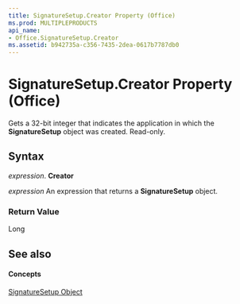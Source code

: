 ```yaml
---
title: SignatureSetup.Creator Property (Office)
ms.prod: MULTIPLEPRODUCTS
api_name:
- Office.SignatureSetup.Creator
ms.assetid: b942735a-c356-7435-2dea-0617b7787db0
---
```



# SignatureSetup.Creator Property (Office)

Gets a 32-bit integer that indicates the application in which the  **SignatureSetup** object was created. Read-only.


## Syntax

 _expression_. **Creator**

 _expression_ An expression that returns a **SignatureSetup** object.


### Return Value

Long


## See also


#### Concepts


[SignatureSetup Object](signaturesetup-object-office.md)

